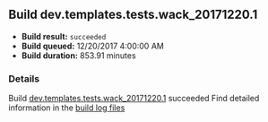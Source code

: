 ## Build dev.templates.tests.wack_20171220.1
- **Build result:** `succeeded`
- **Build queued:** 12/20/2017 4:00:00 AM
- **Build duration:** 853.91 minutes
### Details
Build [dev.templates.tests.wack_20171220.1](https://winappstudio.visualstudio.com/web/build.aspx?pcguid=a4ef43be-68ce-4195-a619-079b4d9834c2&builduri=vstfs%3a%2f%2f%2fBuild%2fBuild%2f24473) succeeded
Find detailed information in the [build log files](https://uwpctdiags.blob.core.windows.net/buildlogs/dev.templates.tests.wack_20171220.1_logs.zip)
